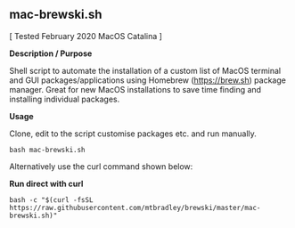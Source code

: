 ## mac-brewski.sh
[ Tested February 2020 MacOS Catalina ]

**Description / Purpose**

Shell script to automate the installation of a custom list of MacOS terminal and GUI packages/applications using Homebrew (https://brew.sh) package manager. Great for new MacOS installations to save time finding and installing individual packages.

**Usage**

Clone, edit to the script customise packages etc. and run manually.

`bash mac-brewski.sh`

Alternatively use the curl command shown below:
    
**Run direct with curl**

`bash -c "$(curl -fsSL https://raw.githubusercontent.com/mtbradley/brewski/master/mac-brewski.sh)"`
